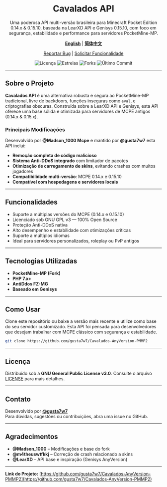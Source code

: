 <div align="center">
  <h1>Cavalados API</h1>
  <p>
    Uma poderosa API multi-versão brasileira para Minecraft Pocket Edition 0.14.x & 0.15.10, baseada na LearXD API e Genisys 0.15.10, com foco em segurança, estabilidade e performance para servidores PocketMine-MP.
  </p>
  <p>
  <p>
    <a href="README_EN.md"><strong>English</strong></a> |
    <a href="README_ZH.md"><strong>简体中文</strong></a>
  </p>
    <a href="https://github.com/gusta7w7/Cavalados-AnyVersion-PMMP2/issues">Reportar Bug</a> |
    <a href="https://github.com/gusta7w7/Cavalados-AnyVersion-PMMP2/issues">Solicitar Funcionalidade</a>
  </p>
  <p>
    <img src="https://img.shields.io/github/license/gusta7w7/Cavalados-AnyVersion-PMMP2" alt="Licença">
    <img src="https://img.shields.io/github/stars/gusta7w7/Cavalados-AnyVersion-PMMP2?style=social" alt="Estrelas">
    <img src="https://img.shields.io/github/forks/gusta7w7/Cavalados-AnyVersion-PMMP2?style=social" alt="Forks">
    <img src="https://img.shields.io/github/last-commit/gusta7w7/Cavalados-AnyVersion-PMMP2" alt="Último Commit">
  </p>
</div>

---

## Sobre o Projeto

**Cavalados API** é uma alternativa robusta e segura ao PocketMine-MP tradicional, livre de backdoors, funções inseguras como `eval`, e criptografias obscuras. Construída sobre a LearXD API e Genisys, esta API oferece uma base sólida e otimizada para servidores de MCPE antigos (0.14.x & 0.15.x).

### Principais Modificações

Desenvolvido por **@Madson_1000 Mcpe** e mantido por **@gusta7w7** esta API inclui:

- **Remoção completa de código malicioso**
- **Sistema Anti-DDoS integrado** com limitador de pacotes
- **Otimização de carregamento de skins**, evitando crashes com muitos jogadores
- **Compatibilidade multi-versão**: MCPE 0.14.x e 0.15.10
- **Compatível com hospedagens e servidores locais**

---

## Funcionalidades

- Suporte a múltiplas versões do MCPE (0.14.x e 0.15.10)
- Licenciado sob GNU GPL v3 — 100% Open Source
- Proteção Anti-DDoS nativa
- Alto desempenho e estabilidade com otimizações críticas
- Suporte a múltiplos idiomas
- Ideal para servidores personalizados, roleplay ou PvP antigos

---

## Tecnologias Utilizadas

- **PocketMine-MP (Fork)**
- **PHP 7.x+**
- **AntiDdos FZ-MG**
- **Baseado em Genisys**

---

## Como Usar

Clone este repositório ou baixe a versão mais recente e utilize como base do seu servidor customizado. Esta API foi pensada para desenvolvedores que desejam trabalhar com MCPE clássico com segurança e estabilidade.

```bash
git clone https://github.com/gusta7w7/Cavalados-AnyVersion-PMMP2
```

---

## Licença

Distribuído sob a **GNU General Public License v3.0**. Consulte o arquivo [LICENSE](LICENSE) para mais detalhes.

---

## Contato

Desenvolvido por **[@gusta7w7](https://github.com/gusta7w7)**  
Para dúvidas, sugestões ou contribuições, abra uma issue no GitHub.

---

## Agradecimentos

- **@Madson_1000** – Modificações e base do fork
- **@m4theuswtfkkj** – Correção de crash relacionado a skins
- **@LearXD** – API base e inspiração (Genisys AnyVersion)

---

**Link do Projeto:** [https://github.com/gusta7w7/Cavalados-AnyVersion-PMMP2](https://github.com/gusta7w7/Cavalados-AnyVersion-PMMP2)

